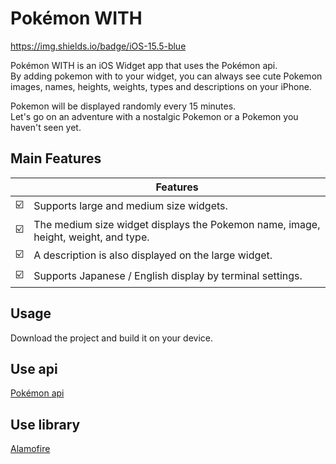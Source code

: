 # Pokémon WITH  

https://img.shields.io/badge/iOS-15.5-blue

Pokémon WITH is an iOS Widget app that uses the Pokémon api.  
By adding pokemon with to your widget, you can always see cute Pokemon images, names, heights, weights, types and descriptions on your iPhone.  

Pokemon will be displayed randomly every 15 minutes.  
Let's go on an adventure with a nostalgic Pokemon or a Pokemon you haven't seen yet.  

## Main Features
| | Features                                                                          |
| ------------- |---------------------------------------------------------------------|
|:ballot_box_with_check:| Supports large and medium size widgets.                                           |
|:ballot_box_with_check:| The medium size widget displays the Pokemon name, image, height, weight, and type.|
|:ballot_box_with_check:| A description is also displayed on the large widget.                              |
|:ballot_box_with_check:| Supports Japanese / English display by terminal settings.                         |

## Usage
Download the project and build it on your device.  

## Use api
[Pokémon api](https://pokeapi.co/)  

## Use library
[Alamofire](https://github.com/Alamofire/Alamofire)

